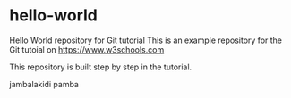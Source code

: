 # hello-world
Hello World repository for Git tutorial
This is an example repository for the Git tutoial on https://www.w3schools.com

This repository is built step by step in the tutorial.

jambalakidi pamba
